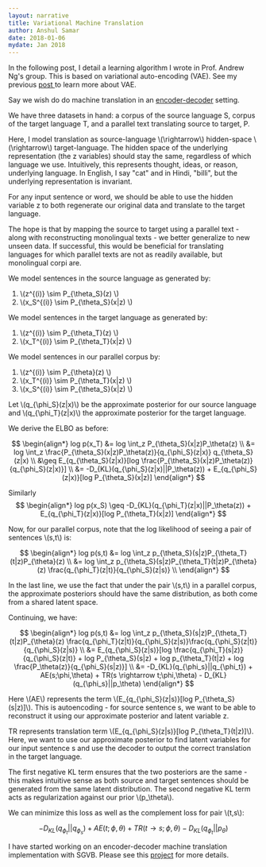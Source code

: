 ```yaml
---
layout: narrative
title: Variational Machine Translation
author: Anshul Samar
date: 2018-01-06
mydate: Jan 2018
---
```


<script
src="https://cdnjs.cloudflare.com/ajax/libs/mathjax/2.7.0/MathJax.js?config=TeX-AMS-MML_HTMLorMML"
type="text/javascript"></script>

In the following post, I detail a learning algorithm I wrote in
Prof. Andrew Ng's group. This is based on variational
auto-encoding (VAE). See my previous <a
href="https://anshulsamar.github.io/texts/vae/"> post </a> to learn more about VAE. 

Say we wish do do machine translation in an <a
href="https://arxiv.org/pdf/1409.3215.pdf"> encoder-decoder</a>
setting. 

We have three datasets in hand: a corpus of the source language S,
corpus of the target language T, and a parallel text translating
source to target, P.

Here, I model translation as source-language \\(\rightarrow\\)
hidden-space \\(\rightarrow\\) target-language. The hidden space of
the underlying representation (the z variables) should stay the same, regardless
of which language we use. Intuitively, this represents thought, ideas,
or reason, underlying language. In English, I say "cat" and in Hindi,
"billi", but the underlying representation is invariant. 

For any input sentence or word, we should be
able to use the hidden variable z to both regenerate our original data
and translate to the target language.

The hope is that by mapping the source to target using a parallel
text - along with reconstructing monolingual texts - we better
generalize to new unseen data. If successful, this would be beneficial
for translating languages for which parallel texts are not as readily
available, but monolingual corpi are.

We model sentences in the source language as generated by:

1. \\(z^{(i)} \sim P_{\theta_S}(z) \\)
2. \\(x_S^{(i)} \sim P_{\theta_S}(x\|z) \\)

We model sentences in the target language as generated by:

1. \\(z^{(i)} \sim P_{\theta_T}(z) \\)
2. \\(x_T^{(i)} \sim P_{\theta_T}(x\|z) \\)

We model sentences in our parallel corpus by:

1. \\(z^{(i)} \sim P_{\theta}(z) \\)
2. \\(x_T^{(i)} \sim P_{\theta_T}(x\|z) \\)
2. \\(x_S^{(i)} \sim P_{\theta_S}(x\|z) \\)

Let \\(q_{\phi_S}(z|x)\\) be the approximate posterior for our source
language and \\(q_{\phi_T}(z|x)\\) the approximate posterior for the
target language.

We derive the ELBO as before:

$$
\begin{align*}
log p(x_T) &= log \int_z P_{\theta_S}(x|z)P_\theta(z) \\
&= log \int_z \frac{P_{\theta_S}(x|z)P_\theta(z)}{q_{\phi_S}(z|x)}
q_{\theta_S}(z|x) \\
&\geq E_{q_{\theta_S}(z|x)}[log
\frac{P_{\theta_S}(x|z)P_\theta(z)}{q_{\phi_S}(z|x)}] \\
&= -D_{KL}(q_{\phi_S}(z|x)||P_\theta(z)) + E_{q_{\phi_S}(z|x)}[log
P_{\theta_S}(x|z)]
\end{align*}
$$

Similarly
$$
\begin{align*}
log p(x_S) \geq -D_{KL}(q_{\phi_T}(z|x)||P_\theta(z)) + E_{q_{\phi_T}(z|x)}[log
P_{\theta_T}(x|z)]
\end{align*}
$$

Now, for our parallel corpus, note that the log likelihood of seeing a
pair of sentences \\(s,t\\) is:

$$
\begin{align*}
log p(s,t) &= log \int_z
p_{\theta_S}(s|z)P_{\theta_T}(t|z)P_{\theta}(z) \\
&= log \int_z
p_{\theta_S}(s|z)P_{\theta_T}(t|z)P_{\theta}(z)
\frac{q_{\phi_T}(z|t)}{q_{\phi_S}(z|s)} \\
\end{align*}
$$

In the last line, we use the fact that under the pair \\(s,t\\) in a
parallel corpus, the approximate posteriors should have the same
distribution, as both come from a shared latent space.

Continuing, we have:

$$
\begin{align*}
log p(s,t) &= log \int_z
p_{\theta_S}(s|z)P_{\theta_T}(t|z)P_{\theta}(z)
\frac{q_{\phi_T}(z|t)}{q_{\phi_S}(z|s)}\frac{q_{\phi_S}(z|t)}{q_{\phi_S}(z|s)}
\\
&= E_{q_{\phi_S}(z|s)}[log \frac{q_{\phi_T}(s|z)}{q_{\phi_S}(z|t)} +
log P_{\theta_S}(s|z) + log p_{\theta_T}(t|z) + log
\frac{P_\theta(z)}{q_{\phi_S}(s|z)}] \\
&= -D_{KL}(q_{\phi_s}||q_{\phi_t}) + AE(s;\phi,\theta) +
TR(s \rightarrow t;\phi,\theta) - D_{KL}(q_{\phi_s}||p_\theta)
\end{align*} 
$$

Here \\(AE\\) represents the term \\(E_{q_{\phi_S}(z|s)}[log
P_{\theta_S}(s|z)]\\). This is autoencoding - for source sentence s, we want
to be able to reconstruct it using our approximate posterior and
latent variable z.

TR represents translation term
\\(E_{q_{\phi_S}(z|s)}[log
P_{\theta_T}(t|z)]\\). Here, we want to use our
approximate posterior to find latent variables for our input sentence
s and use the decoder to output the correct translation in the target
language.

The first negative KL term ensures that the two posteriors are the same - this
makes intuitive sense as both source and target sentences should be
generated from the same latent distribution. The second negative KL
term acts as regularization against our prior \\(p_\theta\\).

We can minimize this loss as well as the complement loss for pair
\\(t,s\\):

$$-D_{KL}(q_{\phi_t}||q_{\phi_s}) + AE(t;\phi,\theta) +
TR(t \rightarrow s;\phi,\theta) - D_{KL}(q_{\phi_t}||p_\theta)$$

I have started working on an encoder-decoder machine translation
implementation with SGVB. Please see this <a
href="https://github.com/anshulsamar/seq">project</a> for more
details.
